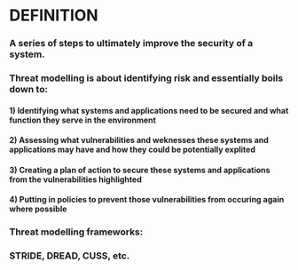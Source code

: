 # DEFINITION

### A series of steps to ultimately improve the security of a system.

### Threat modelling is about identifying risk and essentially boils down to:

#### 1) Identifying what systems and applications need to be secured and what function they serve in the environment

#### 2) Assessing what vulnerabilities and weknesses these systems and applications may have and how they could be potentially explited

#### 3) Creating a plan of action to secure these systems and applications from the vulnerabilities highlighted

#### 4) Putting in policies to prevent those vulnerabilities from occuring again where possible

### Threat modelling frameworks:

### STRIDE, DREAD, CUSS, etc.
